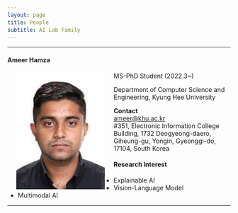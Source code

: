 ```yaml
---
layout: page
title: People 
subtitle: AI Lab Family
---
```


<hr>

#### Ameer Hamza
  
<img src="https://raw.githubusercontent.com/ailabkhu/ailabkhu.github.io/master/img/AmeerHamza.jpg" width="200" height="265" align="left" hspace="20" />
MS-PhD Student (2022.3~)           

Department of Computer Science and Engineering, Kyung Hee University      
            

**Contact**  
ameer@khu.ac.kr                       
#351, Electronic Information College Building, 1732 Deogyeong-daero, Giheung-gu, Yongin, Gyeonggi-do, 17104, South Korea  

#### Research Interest
* Explainable AI
* Vision-Language Model
* Multimodal AI

<hr>
